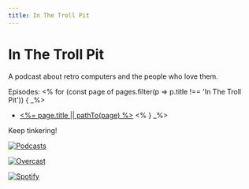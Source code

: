 ```yaml
---
title: In The Troll Pit
---
```


# In The Troll Pit

A podcast about retro computers and the people who love them.

Episodes:
<% for (const page of pages.filter(p => p.title !== 'In The Troll Pit')) { _%>
* [<%= page.title || pathTo(page) %>](<%= pathTo(page) %>)
<% } _%>

Keep tinkering!

<div class="podcasts">

[![Podcasts](podcasts.svg)](https://podcasts.apple.com/us/podcast/in-the-troll-pit/id1600087203)

[![Overcast](overcast.svg)](https://overcast.fm/itunes1600087203)

[![Spotify](spotify.png)](https://open.spotify.com/show/3gWTdQ13PuRketNfEx8SQR)

</div>

